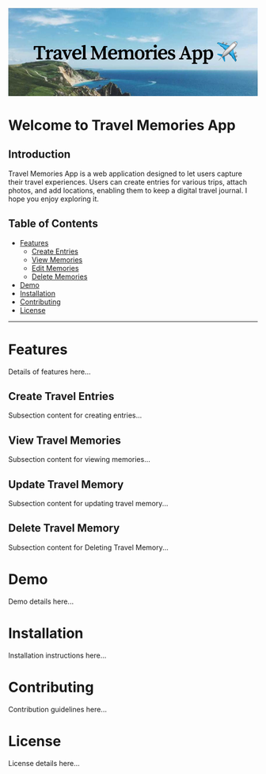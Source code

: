 <!-- Insert project banner image -->
![alt text](frontend/public/Travel_Memories_App.png)


# Welcome to Travel Memories App

## Introduction 

Travel Memories App is a web application designed to let users capture their travel experiences. 
Users can create entries for various trips, attach photos, and add locations, enabling them to keep a digital travel journal.
I hope you enjoy exploring it.

## Table of Contents

- [Features](#features)
  - [Create Entries](#create-entries)
  - [View Memories](#view-memories)
  - [Edit Memories](#edit-memory)
  - [Delete Memories](#delete-memory)
- [Demo](#demo)
- [Installation](#installation)
- [Contributing](#contributing)
- [License](#license)

---

# Features

Details of features here...

## Create Travel Entries

Subsection content for creating entries...

## View Travel Memories

Subsection content for viewing memories...

## Update Travel Memory

Subsection content for updating travel memory...

## Delete Travel Memory

Subsection content for Deleting Travel Memory...

# Demo

Demo details here...

# Installation

Installation instructions here...

# Contributing

Contribution guidelines here...

# License

License details here...



